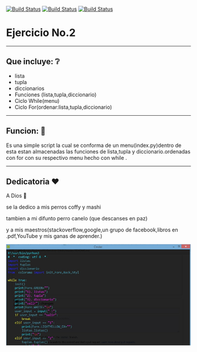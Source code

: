 [![Build Status](https://img.shields.io/badge/Python-3.7-green?logo=python)]()
[![Build Status](https://img.shields.io/badge/Ejercicio-2-red?logo=git)]()
[![Build Status](https://img.shields.io/badge/Build-VSC-Violet?logo=visual-studio-code)]()
# Ejercicio No.2
-------------------------------------------------
## Que incluye: :grey_question:
* lista
* tupla
* diccionarios
* Funciones (lista,tupla,diccionario)
* Ciclo While(menu)
* Ciclo For(ordenar:lista,tupla,diccionario)
---------------------------------------------------
## Funcion: :eyes:

Es una simple script la cual se conforma de un menu(index.py)dentro de esta estan almacenadas las funciones de lista,tupla y diccionario.ordenadas con for con su respectivo menu hecho con while .

-----------------------------------------------------------------------------------------------------------------------
## Dedicatoria :heart:
A Dios :pray:

se la dedico a mis perros coffy y mashi 

tambien a mi difunto perro canelo (que descanses en paz)

y a mis maestros(stackoverflow,google,un grupo de facebook,libros en .pdf,YouTube y mis ganas de aprender.)

![Alt text](https://github.com/BarbatosRE/Ejercicio-2/blob/master/ejer2.jpg?raw=true "Title")
